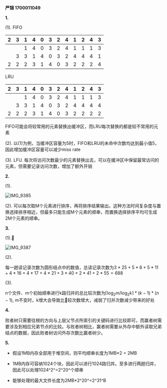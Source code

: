 **严锦 1700011049**

**1.**

(1). FIFO

| 2    | 3    | 1    | 4    | 0    | 3    | 2    | 4    | 1    | 2    | 4    | 3    |
| ---- | ---- | ---- | ---- | ---- | ---- | ---- | ---- | ---- | ---- | ---- | ---- |
|      |      | 1    | 4    | 0    | 3    | 2    | 4    | 1    | 1    | 1    | 3    |
|      | 3    | 3    | 1    | 4    | 0    | 3    | 2    | 4    | 4    | 4    | 1    |
| 2    | 2    | 2    | 3    | 1    | 4    | 0    | 3    | 2    | 2    | 2    | 4    |

LRU

| 2    | 3    | 1    | 4    | 0    | 3    | 2    | 4    | 1    | 2    | 4    | 3    |
| ---- | ---- | ---- | ---- | ---- | ---- | ---- | ---- | ---- | ---- | ---- | ---- |
|      |      | 1    | 4    | 0    | 3    | 2    | 4    | 1    | 1    | 1    | 3    |
|      | 3    | 3    | 1    | 4    | 0    | 3    | 2    | 4    | 4    | 4    | 4    |
| 2    | 2    | 2    | 3    | 1    | 4    | 0    | 3    | 2    | 2    | 2    | 2    |

FIFO可能会将较常用的元素替换出缓冲区，而LRU每次替换的都是较不常用的元素

(2). 以(1)为例，当缓冲区容量为5时，FIFO和LRU的未命中次数均达到最小值5，因此增加缓冲区容量可以减少miss rate

(3). LFU. 每次将访问次数最少的元素替换出去，可以在缓冲区中保留最常访问的元素，但需要记录访问次数，增加了额外开销

**2.**

(1).

![IMG_9385](https://ws3.sinaimg.cn/large/006tNbRwly1fxr8zsztmpj31400u0u0x.jpg)

(2). 可以每次取M个元素进行排序，再将排序结果输出。这种方法时间复杂度与置换选择排序相近，但最多只能生成M个元素的顺串，而置换选择排序平均可生成2M个元素的顺串。

**3.**

(1).

![IMG_9387](https://ws2.sinaimg.cn/large/006tNbRwly1fxr9lb3si8j31l60u04qp.jpg)

(2).

每一趟读记录次数为圆形结点中的数值，总读记录次数为$3*25+5*6+5*11+4*16+4*17+4*21+3*40+2*41+2*55=688$

(3).

n个文件、m个初始顺串进行k路归并的总比较次数为$\lceil {\log _2m/\log_2 k}\rceil *(k-1)*(n-1)$, m不变时，k增大会导致比较次数增大，减弱了归并次数减少带来的好处

**4.**

败者树只需要往根的方向与上层父节点所索引的关键码进行比较即可，而赢者树需要涉及到相应兄弟节点的比较。与败者树相比，赢者树需要从外存中额外读取兄弟结点的数据，因此败者树访问外存次数比赢者树少。

**5.**

- 假设1MB内存全部用于堆空间，则平均顺串长度为1MB*2 = 2MB

- 1MB内存可容纳1024个块，因此可以进行1024路归并。至多进行两趟归并，因此可以处理1024^2^=2^20^个顺串
- 能够处理的最大文件长度为2MB*2^20^=2^31^B